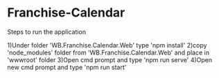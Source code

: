 # Franchise-Calendar

Steps to run the application

1)Under folder 'WB.Franchise.Calendar.Web' type 'npm install'
2)copy 'node_modules' folder from 'WB.Franchise.Calendar.Web' and place in 'wwwroot' folder
3)Open cmd prompt and type 'npm run serve'
4)Open new cmd prompt and type 'npm run start'
